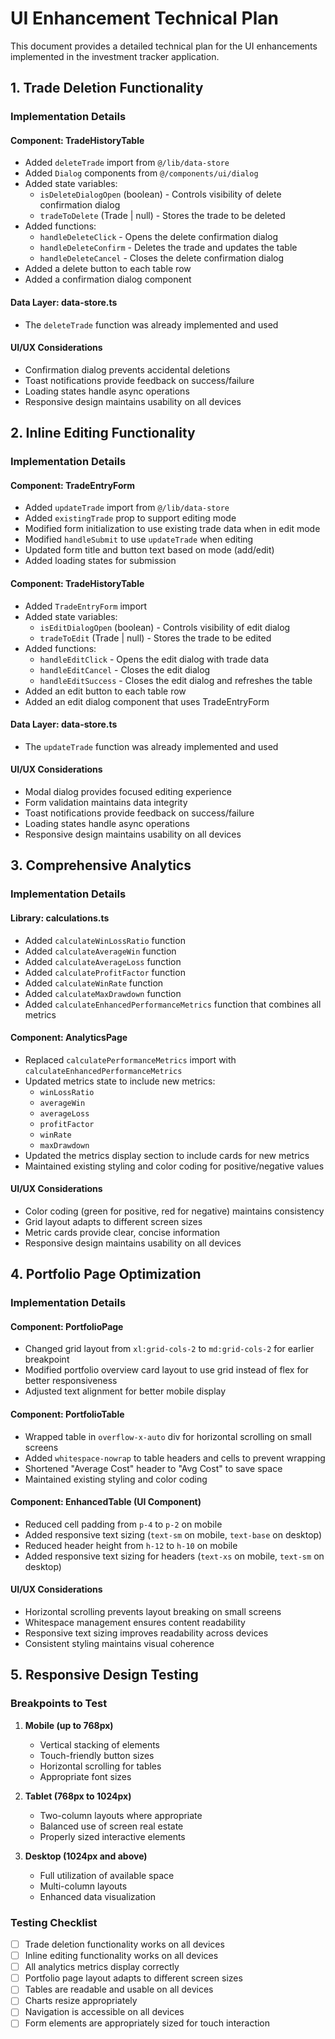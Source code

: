# UI Enhancement Technical Plan

This document provides a detailed technical plan for the UI enhancements implemented in the investment tracker application.

## 1. Trade Deletion Functionality

### Implementation Details

#### Component: TradeHistoryTable
- Added `deleteTrade` import from `@/lib/data-store`
- Added `Dialog` components from `@/components/ui/dialog`
- Added state variables:
  - `isDeleteDialogOpen` (boolean) - Controls visibility of delete confirmation dialog
  - `tradeToDelete` (Trade | null) - Stores the trade to be deleted
- Added functions:
  - `handleDeleteClick` - Opens the delete confirmation dialog
  - `handleDeleteConfirm` - Deletes the trade and updates the table
  - `handleDeleteCancel` - Closes the delete confirmation dialog
- Added a delete button to each table row
- Added a confirmation dialog component

#### Data Layer: data-store.ts
- The `deleteTrade` function was already implemented and used

#### UI/UX Considerations
- Confirmation dialog prevents accidental deletions
- Toast notifications provide feedback on success/failure
- Loading states handle async operations
- Responsive design maintains usability on all devices

## 2. Inline Editing Functionality

### Implementation Details

#### Component: TradeEntryForm
- Added `updateTrade` import from `@/lib/data-store`
- Added `existingTrade` prop to support editing mode
- Modified form initialization to use existing trade data when in edit mode
- Modified `handleSubmit` to use `updateTrade` when editing
- Updated form title and button text based on mode (add/edit)
- Added loading states for submission

#### Component: TradeHistoryTable
- Added `TradeEntryForm` import
- Added state variables:
  - `isEditDialogOpen` (boolean) - Controls visibility of edit dialog
  - `tradeToEdit` (Trade | null) - Stores the trade to be edited
- Added functions:
  - `handleEditClick` - Opens the edit dialog with trade data
  - `handleEditCancel` - Closes the edit dialog
  - `handleEditSuccess` - Closes the edit dialog and refreshes the table
- Added an edit button to each table row
- Added an edit dialog component that uses TradeEntryForm

#### Data Layer: data-store.ts
- The `updateTrade` function was already implemented and used

#### UI/UX Considerations
- Modal dialog provides focused editing experience
- Form validation maintains data integrity
- Toast notifications provide feedback on success/failure
- Loading states handle async operations
- Responsive design maintains usability on all devices

## 3. Comprehensive Analytics

### Implementation Details

#### Library: calculations.ts
- Added `calculateWinLossRatio` function
- Added `calculateAverageWin` function
- Added `calculateAverageLoss` function
- Added `calculateProfitFactor` function
- Added `calculateWinRate` function
- Added `calculateMaxDrawdown` function
- Added `calculateEnhancedPerformanceMetrics` function that combines all metrics

#### Component: AnalyticsPage
- Replaced `calculatePerformanceMetrics` import with `calculateEnhancedPerformanceMetrics`
- Updated metrics state to include new metrics:
  - `winLossRatio`
  - `averageWin`
  - `averageLoss`
  - `profitFactor`
  - `winRate`
  - `maxDrawdown`
- Updated the metrics display section to include cards for new metrics
- Maintained existing styling and color coding for positive/negative values

#### UI/UX Considerations
- Color coding (green for positive, red for negative) maintains consistency
- Grid layout adapts to different screen sizes
- Metric cards provide clear, concise information
- Responsive design maintains usability on all devices

## 4. Portfolio Page Optimization

### Implementation Details

#### Component: PortfolioPage
- Changed grid layout from `xl:grid-cols-2` to `md:grid-cols-2` for earlier breakpoint
- Modified portfolio overview card layout to use grid instead of flex for better responsiveness
- Adjusted text alignment for better mobile display

#### Component: PortfolioTable
- Wrapped table in `overflow-x-auto` div for horizontal scrolling on small screens
- Added `whitespace-nowrap` to table headers and cells to prevent wrapping
- Shortened "Average Cost" header to "Avg Cost" to save space
- Maintained existing styling and color coding

#### Component: EnhancedTable (UI Component)
- Reduced cell padding from `p-4` to `p-2` on mobile
- Added responsive text sizing (`text-sm` on mobile, `text-base` on desktop)
- Reduced header height from `h-12` to `h-10` on mobile
- Added responsive text sizing for headers (`text-xs` on mobile, `text-sm` on desktop)

#### UI/UX Considerations
- Horizontal scrolling prevents layout breaking on small screens
- Whitespace management ensures content readability
- Responsive text sizing improves readability across devices
- Consistent styling maintains visual coherence

## 5. Responsive Design Testing

### Breakpoints to Test

1. **Mobile (up to 768px)**
   - Vertical stacking of elements
   - Touch-friendly button sizes
   - Horizontal scrolling for tables
   - Appropriate font sizes

2. **Tablet (768px to 1024px)**
   - Two-column layouts where appropriate
   - Balanced use of screen real estate
   - Properly sized interactive elements

3. **Desktop (1024px and above)**
   - Full utilization of available space
   - Multi-column layouts
   - Enhanced data visualization

### Testing Checklist

- [ ] Trade deletion functionality works on all devices
- [ ] Inline editing functionality works on all devices
- [ ] All analytics metrics display correctly
- [ ] Portfolio page layout adapts to different screen sizes
- [ ] Tables are readable and usable on all devices
- [ ] Charts resize appropriately
- [ ] Navigation is accessible on all devices
- [ ] Form elements are appropriately sized for touch interaction